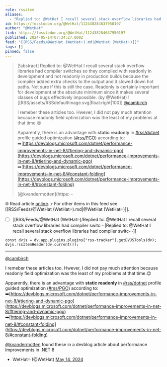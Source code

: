 ```yaml
---
role: rssitem
aliases:
  - "Replied to: @WetHat I recall several stack overflow libraries had compiler switches so they compiled with readonly in development and not readonly in production builds because the compiler added extra checks to the output and it slowed down hot paths. Not sure if this is still the case. Readonly is certainly important for development at the absolute minimum since it makes several classes of bugs effectively impossible."
id: https://fosstodon.org/@WetHat/112438284637950197
author: "@WetHat"
link: https://fosstodon.org/@WetHat/112438284637950197
published: 2024-05-14T07:34:27.000Z
feed: "[[RSS/Feeds/@WetHat (WetHat💦).md|@WetHat (WetHat💦)]]"
tags: []
pinned: false
---
```


> [!abstract] Replied to: @WetHat I recall several stack overflow libraries had compiler switches so they compiled with readonly in development and not readonly in production builds because the compiler added extra checks to the output and it slowed down hot paths. Not sure if this is still the case. Readonly is certainly important for development at the absolute minimum since it makes several classes of bugs effectively impossible. (by @WetHat)
> ![[RSS/assets/RSSdefaultImage.svg|float:right|100]] [@cambirch](https://infosec.exchange/@cambirch)
> 
> I remeber these articles too. Hwever, I did not pay much attention because readonly field optimization was the least of my problems at that time.😉
> 
> Apparently, there is an advantage with **static readonly** in [#rss/dotnet](https://fosstodon.org/tags/dotnet) profile guided optimization ([#rss/PGO](https://fosstodon.org/tags/PGO)) according to:  
> ➡️[https://devblogs.microsoft.com/dotnet/performance-improvements-in-net-8/#tiering-and-dynamic-pgo](https://devblogs.microsoft.com/dotnet/performance-improvements-in-net-8/#tiering-and-dynamic-pgo)  
> ➡️[https://devblogs.microsoft.com/dotnet/performance-improvements-in-net-8/#constant-folding](https://devblogs.microsoft.com/dotnet/performance-improvements-in-net-8/#constant-folding)
> 
> [@kvandermotten](https:⋯

🌐 Read article [online](https://fosstodon.org/@WetHat/112438284637950197). ⤴ For other items in this feed see [[RSS/Feeds/@WetHat (WetHat💦).md|@WetHat (WetHat💦)]].

- [ ] [[RSS/Feeds/@WetHat (WetHat💦)/Replied to꞉ @WetHat I recall several stack overflow libraries had compiler switc⋯|Replied to꞉ @WetHat I recall several stack overflow libraries had compiler switc⋯]]

~~~dataviewjs
const dvjs = dv.app.plugins.plugins["rss-tracker"].getDVJSTools(dv);
dvjs.rssItemHeader(dv.current());
~~~

- - -

[@cambirch](https://infosec.exchange/@cambirch)

I remeber these articles too. Hwever, I did not pay much attention because readonly field optimization was the least of my problems at that time.😉

Apparently, there is an advantage with **static readonly** in [#rss/dotnet](https://fosstodon.org/tags/dotnet) profile guided optimization ([#rss/PGO](https://fosstodon.org/tags/PGO)) according to:  
➡️[https://devblogs.microsoft.com/dotnet/performance-improvements-in-net-8/#tiering-and-dynamic-pgo](https://devblogs.microsoft.com/dotnet/performance-improvements-in-net-8/#tiering-and-dynamic-pgo)  
➡️[https://devblogs.microsoft.com/dotnet/performance-improvements-in-net-8/#constant-folding](https://devblogs.microsoft.com/dotnet/performance-improvements-in-net-8/#constant-folding)

[@kvandermotten](https://mastodon.online/@kvandermotten) found these in a devblog article about performance Improvements in .NET 8

- WetHat💦 (@WetHat) [May 14, 2024](https://fosstodon.org/@WetHat/112438284637950197)
